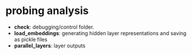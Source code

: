 # probing analysis

* **check**: debugging/control folder. 
* **load_embeddings**: generating hidden layer representations and saving as pickle files
* **parallel_layers**: layer outputs
